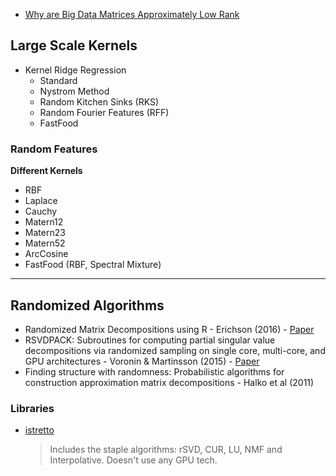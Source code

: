 

* [Why are Big Data Matrices Approximately Low Rank](https://epubs.siam.org/doi/10.1137/18M1183480)


## Large Scale Kernels

* Kernel Ridge Regression
    * Standard
    * Nystrom Method
    * Random Kitchen Sinks (RKS)
    * Random Fourier Features (RFF)
    * FastFood

### Random Features

**Different Kernels**

* RBF
* Laplace
* Cauchy
* Matern12
* Matern23
* Matern52
* ArcCosine
* FastFood (RBF, Spectral Mixture)


---
## Randomized Algorithms


* Randomized Matrix Decompositions using R - Erichson (2016) - [Paper]()
* RSVDPACK: Subroutines for computing partial singular value decompositions via randomized sampling on single core, multi-core, and GPU architectures - Voronin & Martinsson (2015) - [Paper]()
* Finding structure with randomness: Probabilistic algorithms for construction approximation matrix decompositions - Halko et al (2011)


### Libraries

* [istretto](https://github.com/erichson/ristretto)
  > Includes the staple algorithms: rSVD, CUR, LU, NMF and Interpolative. Doesn't use any GPU tech.

